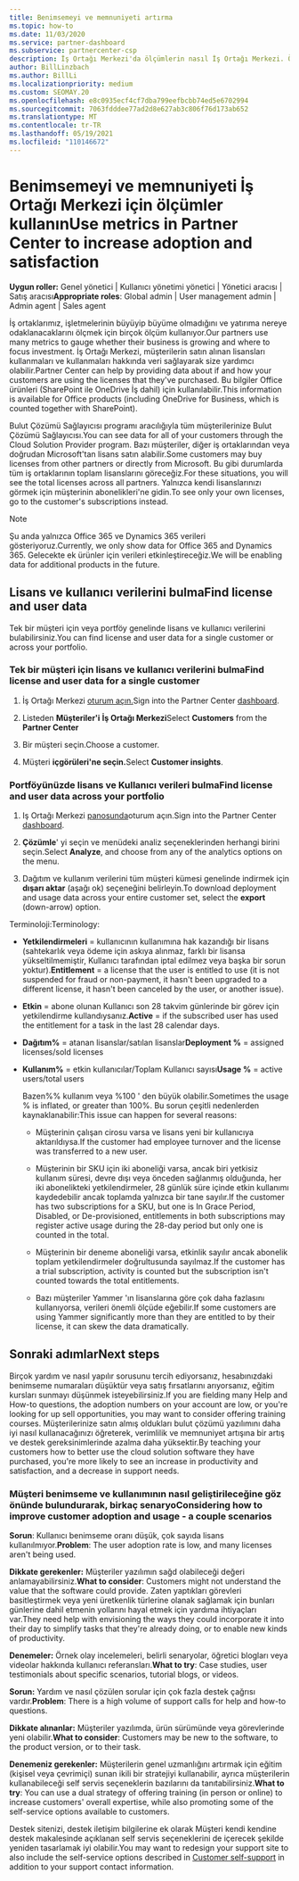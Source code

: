 ```yaml
---
title: Benimsemeyi ve memnuniyeti artırma
ms.topic: how-to
ms.date: 11/03/2020
ms.service: partner-dashboard
ms.subservice: partnercenter-csp
description: İş Ortağı Merkezi'da ölçümlerin nasıl İş Ortağı Merkezi. Ölçümler, işletmenizin büyüp büyümey olduğunu, müşterilerin lisanslarını nasıl kullanalarını ve yatırıma nereye odaklanmaları gerektir olduğunu gösterebilir.
author: BillLinzbach
ms.author: BillLi
ms.localizationpriority: medium
ms.custom: SEOMAY.20
ms.openlocfilehash: e8c0935ecf4cf7dba799eefbcbb74ed5e6702994
ms.sourcegitcommit: 7063fdddee77ad2d8e627ab3c806f76d173ab652
ms.translationtype: MT
ms.contentlocale: tr-TR
ms.lasthandoff: 05/19/2021
ms.locfileid: "110146672"
---
```

# <a name="use-metrics-in-partner-center-to-increase-adoption-and-satisfaction"></a><span data-ttu-id="c9b43-104">Benimsemeyi ve memnuniyeti İş Ortağı Merkezi için ölçümler kullanın</span><span class="sxs-lookup"><span data-stu-id="c9b43-104">Use metrics in Partner Center to increase adoption and satisfaction</span></span>

<span data-ttu-id="c9b43-105">**Uygun roller:** Genel yönetici | Kullanıcı yönetimi yönetici | Yönetici aracısı | Satış aracısı</span><span class="sxs-lookup"><span data-stu-id="c9b43-105">**Appropriate roles**: Global admin | User management admin | Admin agent | Sales agent</span></span>

<span data-ttu-id="c9b43-106">İş ortaklarımız, işletmelerinin büyüyip büyüme olmadığını ve yatırıma nereye odaklanacaklarını ölçmek için birçok ölçüm kullanıyor.</span><span class="sxs-lookup"><span data-stu-id="c9b43-106">Our partners use many metrics to gauge whether their business is growing and where to focus investment.</span></span> <span data-ttu-id="c9b43-107">İş Ortağı Merkezi, müşterilerin satın alınan lisansları kullanmaları ve kullanmaları hakkında veri sağlayarak size yardımcı olabilir.</span><span class="sxs-lookup"><span data-stu-id="c9b43-107">Partner Center can help by providing data about if and how your customers are using the licenses that they've purchased.</span></span> <span data-ttu-id="c9b43-108">Bu bilgiler Office ürünleri (SharePoint ile OneDrive İş dahil) için kullanılabilir.</span><span class="sxs-lookup"><span data-stu-id="c9b43-108">This information is available for Office products (including OneDrive for Business, which is counted together with SharePoint).</span></span>

<span data-ttu-id="c9b43-109">Bulut Çözümü Sağlayıcısı programı aracılığıyla tüm müşterilerinize Bulut Çözümü Sağlayıcısı.</span><span class="sxs-lookup"><span data-stu-id="c9b43-109">You can see data for all of your customers through the Cloud Solution Provider program.</span></span> <span data-ttu-id="c9b43-110">Bazı müşteriler, diğer iş ortaklarından veya doğrudan Microsoft'tan lisans satın alabilir.</span><span class="sxs-lookup"><span data-stu-id="c9b43-110">Some customers may buy licenses from other partners or directly from Microsoft.</span></span> <span data-ttu-id="c9b43-111">Bu gibi durumlarda tüm iş ortaklarının toplam lisanslarını göreceğiz.</span><span class="sxs-lookup"><span data-stu-id="c9b43-111">For these situations, you will see the total licenses across all partners.</span></span> <span data-ttu-id="c9b43-112">Yalnızca kendi lisanslarınızı görmek için müşterinin abonelikleri'ne gidin.</span><span class="sxs-lookup"><span data-stu-id="c9b43-112">To see only your own licenses, go to the customer's subscriptions instead.</span></span>

> [!NOTE]  
> <span data-ttu-id="c9b43-113">Şu anda yalnızca Office 365 ve Dynamics 365 verileri gösteriyoruz.</span><span class="sxs-lookup"><span data-stu-id="c9b43-113">Currently, we only show data for Office 365 and Dynamics 365.</span></span> <span data-ttu-id="c9b43-114">Gelecekte ek ürünler için verileri etkinleştireceğiz.</span><span class="sxs-lookup"><span data-stu-id="c9b43-114">We will be enabling data for additional products in the future.</span></span>

## <a name="find-license-and-user-data"></a><span data-ttu-id="c9b43-115">Lisans ve kullanıcı verilerini bulma</span><span class="sxs-lookup"><span data-stu-id="c9b43-115">Find license and user data</span></span>

<span data-ttu-id="c9b43-116">Tek bir müşteri için veya portföy genelinde lisans ve kullanıcı verilerini bulabilirsiniz.</span><span class="sxs-lookup"><span data-stu-id="c9b43-116">You can find license and user data for a single customer or across your portfolio.</span></span>

### <a name="find-license-and-user-data-for-a-single-customer"></a><span data-ttu-id="c9b43-117">Tek bir müşteri için lisans ve kullanıcı verilerini bulma</span><span class="sxs-lookup"><span data-stu-id="c9b43-117">Find license and user data for a single customer</span></span>

1. <span data-ttu-id="c9b43-118">İş Ortağı Merkezi [oturum açın.](https://partner.microsoft.com/dashboard)</span><span class="sxs-lookup"><span data-stu-id="c9b43-118">Sign into the Partner Center [dashboard](https://partner.microsoft.com/dashboard).</span></span>

2. <span data-ttu-id="c9b43-119">Listeden **Müşteriler'i** **İş Ortağı Merkezi**</span><span class="sxs-lookup"><span data-stu-id="c9b43-119">Select **Customers** from the **Partner Center**</span></span>

3. <span data-ttu-id="c9b43-120">Bir müşteri seçin.</span><span class="sxs-lookup"><span data-stu-id="c9b43-120">Choose a customer.</span></span>

4. <span data-ttu-id="c9b43-121">Müşteri **içgörüleri'ne seçin.**</span><span class="sxs-lookup"><span data-stu-id="c9b43-121">Select **Customer insights**.</span></span>

### <a name="find-license-and-user-data-across-your-portfolio"></a><span data-ttu-id="c9b43-122">Portföyünüzde lisans ve Kullanıcı verileri bulma</span><span class="sxs-lookup"><span data-stu-id="c9b43-122">Find license and user data across your portfolio</span></span>

1. <span data-ttu-id="c9b43-123">Iş Ortağı Merkezi [panosunda](https://partner.microsoft.com/dashboard)oturum açın.</span><span class="sxs-lookup"><span data-stu-id="c9b43-123">Sign into the Partner Center [dashboard](https://partner.microsoft.com/dashboard).</span></span>

2. <span data-ttu-id="c9b43-124">**Çözümle**' yi seçin ve menüdeki analiz seçeneklerinden herhangi birini seçin.</span><span class="sxs-lookup"><span data-stu-id="c9b43-124">Select **Analyze**, and choose from any of the analytics options on the menu.</span></span>

3. <span data-ttu-id="c9b43-125">Dağıtım ve kullanım verilerini tüm müşteri kümesi genelinde indirmek için **dışarı aktar** (aşağı ok) seçeneğini belirleyin.</span><span class="sxs-lookup"><span data-stu-id="c9b43-125">To download deployment and usage data across your entire customer set, select the **export** (down-arrow) option.</span></span>

<span data-ttu-id="c9b43-126">Terminoloji:</span><span class="sxs-lookup"><span data-stu-id="c9b43-126">Terminology:</span></span>

- <span data-ttu-id="c9b43-127">**Yetkilendirmeleri** = kullanıcının kullanımına hak kazandığı bir lisans (sahtekarlık veya ödeme için askıya alınmaz, farklı bir lisansa yükseltilmemiştir, Kullanıcı tarafından iptal edilmez veya başka bir sorun yoktur).</span><span class="sxs-lookup"><span data-stu-id="c9b43-127">**Entitlement** = a license that the user is entitled to use (it is not suspended for fraud or non-payment, it hasn't been upgraded to a different license, it hasn't been canceled by the user, or another issue).</span></span>

- <span data-ttu-id="c9b43-128">**Etkin** = abone olunan Kullanıcı son 28 takvim günlerinde bir görev için yetkilendirme kullandıysanız.</span><span class="sxs-lookup"><span data-stu-id="c9b43-128">**Active** = if the subscribed user has used the entitlement for a task in the last 28 calendar days.</span></span>

- <span data-ttu-id="c9b43-129">**Dağıtım%** = atanan lisanslar/satılan lisanslar</span><span class="sxs-lookup"><span data-stu-id="c9b43-129">**Deployment %** = assigned licenses/sold licenses</span></span>

- <span data-ttu-id="c9b43-130">**Kullanım%** = etkin kullanıcılar/Toplam Kullanıcı sayısı</span><span class="sxs-lookup"><span data-stu-id="c9b43-130">**Usage %** = active users/total users</span></span>

   <span data-ttu-id="c9b43-131">Bazen%% kullanım veya %100 ' den büyük olabilir.</span><span class="sxs-lookup"><span data-stu-id="c9b43-131">Sometimes the usage % is inflated, or greater than 100%.</span></span> <span data-ttu-id="c9b43-132">Bu sorun çeşitli nedenlerden kaynaklanabilir:</span><span class="sxs-lookup"><span data-stu-id="c9b43-132">This issue can happen for several reasons:</span></span>

  - <span data-ttu-id="c9b43-133">Müşterinin çalışan cirosu varsa ve lisans yeni bir kullanıcıya aktarıldıysa.</span><span class="sxs-lookup"><span data-stu-id="c9b43-133">If the customer had employee turnover and the license was transferred to a new user.</span></span>

  - <span data-ttu-id="c9b43-134">Müşterinin bir SKU için iki aboneliği varsa, ancak biri yetkisiz kullanım süresi, devre dışı veya önceden sağlanmış olduğunda, her iki abonelikteki yetkilendirmeler, 28 günlük süre içinde etkin kullanımı kaydedebilir ancak toplamda yalnızca bir tane sayılır.</span><span class="sxs-lookup"><span data-stu-id="c9b43-134">If the customer has two subscriptions for a SKU, but one is In Grace Period, Disabled, or De-provisioned, entitlements in both subscriptions may register active usage during the 28-day period but only one is counted in the total.</span></span>

  - <span data-ttu-id="c9b43-135">Müşterinin bir deneme aboneliği varsa, etkinlik sayılır ancak abonelik toplam yetkilendirmeler doğrultusunda sayılmaz.</span><span class="sxs-lookup"><span data-stu-id="c9b43-135">If the customer has a trial subscription, activity is counted but the subscription isn't counted towards the total entitlements.</span></span>

  - <span data-ttu-id="c9b43-136">Bazı müşteriler Yammer 'ın lisanslarına göre çok daha fazlasını kullanıyorsa, verileri önemli ölçüde eğebilir.</span><span class="sxs-lookup"><span data-stu-id="c9b43-136">If some customers are using Yammer significantly more than they are entitled to by their license, it can skew the data dramatically.</span></span>

## <a name="next-steps"></a><span data-ttu-id="c9b43-137">Sonraki adımlar</span><span class="sxs-lookup"><span data-stu-id="c9b43-137">Next steps</span></span>

<span data-ttu-id="c9b43-138">Birçok yardım ve nasıl yapılır sorusunu tercih ediyorsanız, hesabınızdaki benimseme numaraları düşüktür veya satış fırsatlarını arıyorsanız, eğitim kursları sunmayı düşünmek isteyebilirsiniz.</span><span class="sxs-lookup"><span data-stu-id="c9b43-138">If you are fielding many Help and How-to questions, the adoption numbers on your account are low, or you're looking for up sell opportunities, you may want to consider offering training courses.</span></span> <span data-ttu-id="c9b43-139">Müşterilerinize satın almış oldukları bulut çözümü yazılımını daha iyi nasıl kullanacağınızı öğreterek, verimlilik ve memnuniyet artışına bir artış ve destek gereksinimlerinde azalma daha yüksektir.</span><span class="sxs-lookup"><span data-stu-id="c9b43-139">By teaching your customers how to better use the cloud solution software they have purchased, you're more likely to see an increase in productivity and satisfaction, and a decrease in support needs.</span></span>

### <a name="considering-how-to-improve-customer-adoption-and-usage---a-couple-scenarios"></a><span data-ttu-id="c9b43-140">Müşteri benimseme ve kullanımının nasıl geliştirileceğine göz önünde bulundurarak, birkaç senaryo</span><span class="sxs-lookup"><span data-stu-id="c9b43-140">Considering how to improve customer adoption and usage - a couple scenarios</span></span>

<span data-ttu-id="c9b43-141">**Sorun**: Kullanıcı benimseme oranı düşük, çok sayıda lisans kullanılmıyor.</span><span class="sxs-lookup"><span data-stu-id="c9b43-141">**Problem**: The user adoption rate is low, and many licenses aren't being used.</span></span>

<span data-ttu-id="c9b43-142">**Dikkate gerekenler:** Müşteriler yazılımın sağd olabileceği değeri anlamayabilirsiniz.</span><span class="sxs-lookup"><span data-stu-id="c9b43-142">**What to consider**: Customers might not understand the value that the software could provide.</span></span> <span data-ttu-id="c9b43-143">Zaten yaptıkları görevleri basitleştirmek veya yeni üretkenlik türlerine olanak sağlamak için bunları günlerine dahil etmenin yollarını hayal etmek için yardıma ihtiyaçları var.</span><span class="sxs-lookup"><span data-stu-id="c9b43-143">They need help with envisioning the ways they could incorporate it into their day to simplify tasks that they're already doing, or to enable new kinds of productivity.</span></span>

<span data-ttu-id="c9b43-144">**Denemeler:** Örnek olay incelemeleri, belirli senaryolar, öğretici blogları veya videolar hakkında kullanıcı referansları.</span><span class="sxs-lookup"><span data-stu-id="c9b43-144">**What to try**: Case studies, user testimonials about specific scenarios, tutorial blogs, or videos.</span></span>

<span data-ttu-id="c9b43-145">**Sorun:** Yardım ve nasıl çözülen sorular için çok fazla destek çağrısı vardır.</span><span class="sxs-lookup"><span data-stu-id="c9b43-145">**Problem**: There is a high volume of support calls for help and how-to questions.</span></span>

<span data-ttu-id="c9b43-146">**Dikkate alınanlar:** Müşteriler yazılımda, ürün sürümünde veya görevlerinde yeni olabilir.</span><span class="sxs-lookup"><span data-stu-id="c9b43-146">**What to consider**: Customers may be new to the software, to the product version, or to their task.</span></span>

<span data-ttu-id="c9b43-147">**Denemeniz gerekenler:** Müşterilerin genel uzmanlığını artırmak için eğitim (kişisel veya çevrimiçi) sunan ikili bir stratejiyi kullanabilir, ayrıca müşterilerin kullanabileceği self servis seçeneklerin bazılarını da tanıtabilirsiniz.</span><span class="sxs-lookup"><span data-stu-id="c9b43-147">**What to try**: You can use a dual strategy of offering training (in person or online) to increase customers' overall expertise, while also promoting some of the self-service options available to customers.</span></span>

<span data-ttu-id="c9b43-148">Destek sitenizi, destek iletişim bilgilerine ek olarak Müşteri [](customer-self-support.md) kendi kendine destek makalesinde açıklanan self servis seçeneklerini de içerecek şekilde yeniden tasarlamak iyi olabilir.</span><span class="sxs-lookup"><span data-stu-id="c9b43-148">You may want to redesign your support site to also include the self-service options described in [Customer self-support](customer-self-support.md) in addition to your support contact information.</span></span>

